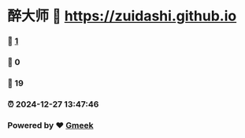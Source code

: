 # 醉大师 :link: https://zuidashi.github.io 
### :page_facing_up: [1](https://zuidashi.github.io/tag.html) 
### :speech_balloon: 0 
### :hibiscus: 19 
### :alarm_clock: 2024-12-27 13:47:46 
### Powered by :heart: [Gmeek](https://github.com/Meekdai/Gmeek)
